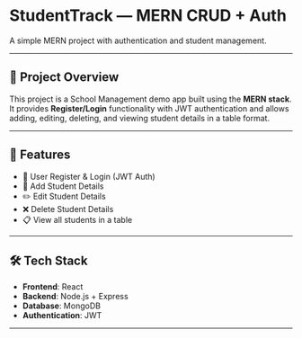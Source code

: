 # StudentTrack — MERN CRUD + Auth

A simple MERN project with authentication and student management.

---

## 📖 Project Overview
This project is a School Management demo app built using the **MERN stack**.  
It provides **Register/Login** functionality with JWT authentication and allows adding, editing, deleting, and viewing student details in a table format.

---

## 🚀 Features
- 🔑 User Register & Login (JWT Auth)  
- 📝 Add Student Details  
- ✏️ Edit Student Details  
- ❌ Delete Student Details  
- 📋 View all students in a table  

---

## 🛠 Tech Stack
- **Frontend**: React  
- **Backend**: Node.js + Express  
- **Database**: MongoDB  
- **Authentication**: JWT  

---

  

 
